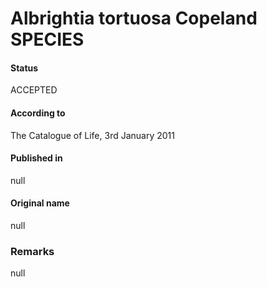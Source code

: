 Albrightia tortuosa Copeland SPECIES
=======

#### Status
ACCEPTED

#### According to
The Catalogue of Life, 3rd January 2011

#### Published in
null

#### Original name
null

### Remarks
null